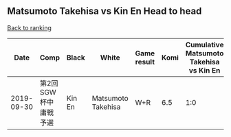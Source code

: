 ## Matsumoto Takehisa vs Kin En Head to head

[Back to ranking](../../index.md)




| **Date** | **Comp** | **Black** | **White** | **Game result** | **Komi** | **Cumulative Matsumoto Takehisa vs Kin En** | **Matsumoto Takehisa streak** | **Kin En streak** | 
| --- | --- | --- | --- | --- | --- | --- | --- | --- |
| 2019-09-30 | 第2回SGW杯中庸戦予選 | Kin En | Matsumoto Takehisa | W+R | 6.5 | 1:0 | 1 | 0 |




